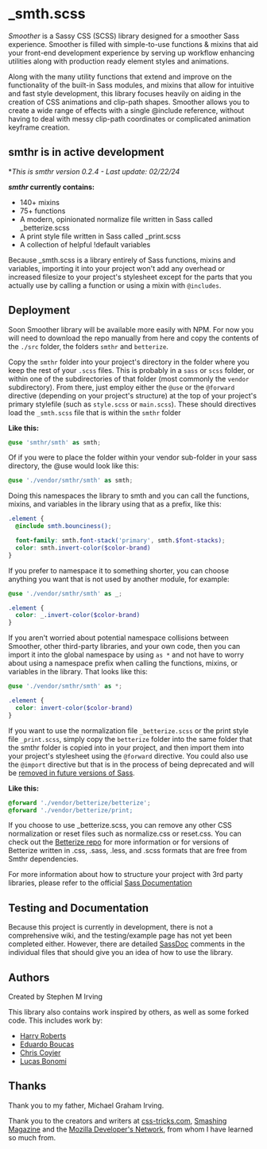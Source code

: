 # _smth.scss

_Smoother_ is a Sassy CSS (SCSS) library designed for a smoother Sass experience.
Smoother is filled with simple-to-use functions &amp; mixins
that aid your front-end development experience by serving up workflow
enhancing utilities along with production ready element styles and animations.

Along with the many utility functions that extend and improve on the
functionality of the built-in Sass modules, and mixins that allow for intuitive
and fast style development, this library focuses heavily on aiding in the
creation of CSS animations and clip-path shapes. Smoother allows you to create
a wide range of effects with a single @include reference, without having to deal
with messy clip-path coordinates or complicated animation keyframe creation.

## smthr is in active development

**This is *smthr* version 0.2.4 - Last update: 02/22/24*

**_smthr_ currently contains:**

* 140+ mixins
* 75+ functions
* A modern, opinionated normalize file written in Sass called _betterize.scss
* A print style file written in Sass called _print.scss
* A collection of helpful !default variables

Because _smth.scss is a library entirely of Sass functions, mixins and variables,
importing it into your project won't add any overhead or increased filesize to
your project's stylesheet except for the parts that you actually use by calling
a function or using a mixin with `@includes`.

## Deployment

Soon Smoother library will be available more easily with NPM. For now you
will need to download the repo manually from here and copy the contents of the
`./src` folder, the folders `smthr` and `betterize`.

Copy the `smthr` folder into your project's directory in the folder where you
keep the rest of your `.scss` files. This is probably in a `sass` or
`scss` folder, or within one of the subdirectories of that folder (most
commonly the `vendor` subdirectory). From there, just employ either the `@use`
or the `@forward` directive (depending on your project's structure) at the top of
your project's primary stylefile (such as `style.scss` or `main.scss`). These
should directives load the `_smth.scss` file that is within the `smthr` folder

**Like this:**

```scss
@use 'smthr/smth' as smth;
```

Of if you were to place the folder within your vendor sub-folder in your sass
directory, the @use would look like this:

```scss
@use './vendor/smthr/smth' as smth;
```

Doing this namespaces the library to smth and you can call the functions,
mixins, and variables in the library using that as a prefix, like this:

```scss
.element {
  @include smth.bounciness();

  font-family: smth.font-stack('primary', smth.$font-stacks);
  color: smth.invert-color($color-brand)
}
```

If you prefer to namespace it to something shorter, you can choose anything you
want that is not used by another module, for example:

```scss
@use './vendor/smthr/smth' as _;

.element {
  color: _.invert-color($color-brand)
}

```

If you aren't worried about potential namespace collisions between Smoother,
other third-party libraries, and your own code, then you can import it into the
global namespace by using `as *` and not have to worry about using a namespace
prefix when calling the functions, mixins, or variables in the library.
That looks like this:

```scss
@use './vendor/smthr/smth' as *;

.element {
  color: invert-color($color-brand)
}

```

If you want to use the normalization file `_betterize.scss` or the print style
file `_print.scss`, simply copy the `betterize` folder into the same folder that the
smthr folder is copied into in your project, and then import them into your
project's stylesheet using the `@forward` directive.
You could also use the `@import` directive but that is in the process of being
deprecated and will be
[removed in future versions of Sass](https://sass-lang.com/documentation/at-rules/import/).

**Like this:**

```scss
@forward './vendor/betterize/betterize';
@forward './vendor/betterize/print;
```

If you choose to use _betterize.scss, you can remove any other CSS normalization
or reset files such as normalize.css or reset.css. You can check out the
[Betterize repo](https://github.com/stephenmirving/betterize) for more information
or for versions of  Betterize written in .css, .sass, .less, and .scss formats
that are free from Smthr dependencies.

For more information about how to structure your project with 3rd party
libraries, please refer to the official
[Sass Documentation](https://sass-lang.com/documentation/)

## Testing and Documentation

Because this project is currently in development, there is not a comprehensive
wiki, and the testing/example page has not yet been completed either. However,
there are detailed [SassDoc](http://sassdoc.com/) comments in the individual
files that should give you an idea of how to use the library.

## Authors

Created by Stephen M Irving

This library also contains work inspired by others, as well as some forked code.
This includes work by:

* [Harry Roberts](https://csswizardry.com/)
* [Eduardo Boucas](https://eduardoboucas.com/)
* [Chris Coyier](https://chriscoyier.net/)
* [Lucas Bonomi](http://lucasbonomi.com/)

## Thanks

Thank you to my father, Michael Graham Irving.

Thank you to the creators and writers at [css-tricks.com](https://css-tricks.com/),
[Smashing Magazine](https://www.smashingmagazine.com/) and the
[Mozilla Developer's Network](https://developer.mozilla.org/), from whom I have
learned so much from.
